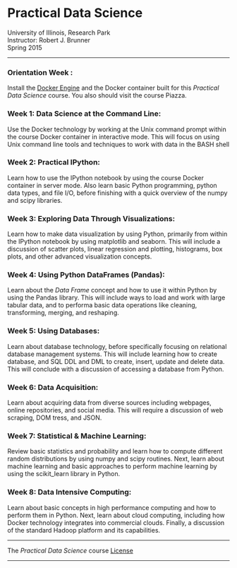 # Practical Data Science

University of Illinois, Research Park    
Instructor: Robert J. Brunner    
Spring 2015  

-----

### Orientation Week :  
 
Install the [Docker Engine](Week0/Docker.md) and the Docker container
built for this _Practical Data Science_ course. You also should visit
the course Piazza.

### Week 1: Data Science at the Command Line:  
 
Use the Docker technology by working at the Unix command prompt within
the course Docker container in interactive mode. This will focus on
using Unix command line tools and techniques to work with data in the
BASH shell

### Week 2: Practical IPython:  

Learn how to use the IPython notebook by using the course Docker
container in server mode. Also learn basic Python programming, python
data types, and file I/O, before finishing with a quick overview of the
numpy and scipy libraries.

### Week 3: Exploring Data Through Visualizations:  
 
Learn how to make data visualization by using Python, primarily from
within the IPython notebook by using matplotlib and seaborn. This will
include a discussion of scatter plots, linear regression and plotting,
histograms, box plots, and other advanced visualization concepts.

### Week 4: Using Python DataFrames (Pandas):  

Learn about the _Data Frame_ concept and how to use it within Python by
using the Pandas library. This will include ways to load and work with
large tabular data, and to performa basic data operations like cleaning,
transforming, merging, and reshaping.

### Week 5: Using Databases:  

Learn about database technology, before specifically focusing on
relational database management systems. This will include learning how
to create database, and SQL DDL and DML to create, insert, update and
delete data. This will conclude with a discussion of accessing a
database from Python.

### Week 6: Data Acquisition:  

Learn about acquiring data from diverse sources including webpages,
online repositories, and social media. This will require a discussion of
web scraping, DOM tress, and JSON.

### Week 7: Statistical & Machine Learning:  
 
Review basic statistics and probability and learn how to compute
different random distributions  by using numpy and scipy routines. Next,
learn about machine learning and basic approaches to perform machine
learning by using the scikit_learn library in Python.

### Week 8: Data Intensive Computing:  

Learn about basic concepts in high performance computing and how to
perform them in Python. Next, learn about cloud computing, including how
Docker technology integrates into commercial clouds. Finally, a
discussion of the standard Hadoop platform and its capabilities.

-----

The _Practical Data Science_ course [License](LICENSE.md)

-----
